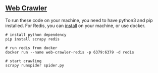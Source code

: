 ## [Web Crawler](https://algo.monster/problems/system-design-web-crawler)

To run these code on your machine, you need to have python3 and pip installed. For Redis, you can [install](https://redis.io/topics/quickstart) on your machine, or use docker.

```
# install python dependency
pip install scrapy redis

# run redis from docker
docker run --name web-crawler-redis -p 6379:6379 -d redis

# start crawling
scrapy runspider spider.py
```
